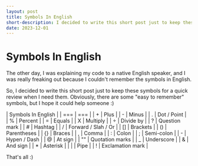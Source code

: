 ```yaml
---
layout: post
title: Symbols In English
short-description: I decided to write this short post just to keep these symbols for a quick review when...
date: 2023-12-01
---
```


# Symbols In English

The other day, I was explaining my code to a native English speaker, and I was really freaking out because I couldn't remember the symbols in English.

So, I decided to write this short post just to keep these symbols for a quick review when I need them. Obviously, there are some "easy to remember" symbols, but I hope it could help someone :)

| Symbols In English           |
| ===  | ===                   |
| \+   |  Plus                 |
| \-   | Minus                 | 
| \.   | Dot / Point           |    
| %    | Percent               |
| =    | Equals                |
| X    | Multiply              |
| ÷    | Divide by             |
| ?    | Question mark         |
| \#   | Hashtag               |
| \/   | Forward / Slah / Or   |
| \[\] | Brackets              |
| \(\) | Parentheses           |
| \{\} | Braces                |
| ,    | Comma                 |
| :    | Colon                 |
| ;    | Semi-colon            |
| \-   | Hypen / Dash          |
| @    | At sign               |
| ""   | Quotation marks       |
| \_   | Underscore            |
| &    | And sign              |
| \*   | Asterisk              |
| \|   | Pipe                  |
| \!   | Exclamation mark      |

That's all :)
